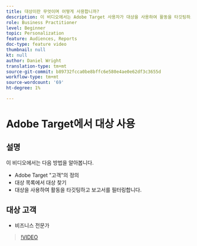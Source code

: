 ```yaml
---
title: 대상이란 무엇이며 어떻게 사용합니까?
description: 이 비디오에서는 Adobe Target 사용자가 대상을 사용하여 활동을 타깃팅하고 보고서를 필터링하는 방법을 보여 줍니다.
role: Business Practitioner
level: Beginner
topic: Personalization
feature: Audiences, Reports
doc-type: feature video
thumbnail: null
kt: null
author: Daniel Wright
translation-type: tm+mt
source-git-commit: b89732fcca0be8bffc6e580e4ae0e62df3c3655d
workflow-type: tm+mt
source-wordcount: '69'
ht-degree: 1%

---
```



# Adobe Target에서 대상 사용

## 설명

이 비디오에서는 다음 방법을 알아봅니다.

* Adobe Target &quot;고객&quot;의 정의
* 대상 목록에서 대상 찾기
* 대상을 사용하여 활동을 타깃팅하고 보고서를 필터링합니다.

## 대상 고객

* 비즈니스 전문가

>[!VIDEO](https://video.tv.adobe.com/v/17398/?quality=12)